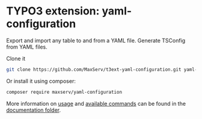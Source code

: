 # TYPO3 extension: yaml-configuration
Export and import any table to and from a YAML file. Generate TSConfig from YAML files.

Clone it
```bash
git clone https://github.com/MaxServ/t3ext-yaml-configuration.git yaml-configuration
```

Or install it using composer:
```bash
composer require maxserv/yaml-configuration
```

More information on [usage](Documentation/UserManual/Index.rst) and [available commands](Documentation/CommandReference/Index.rst) can be found in the [documentation folder](Documentation/Index.rst).
